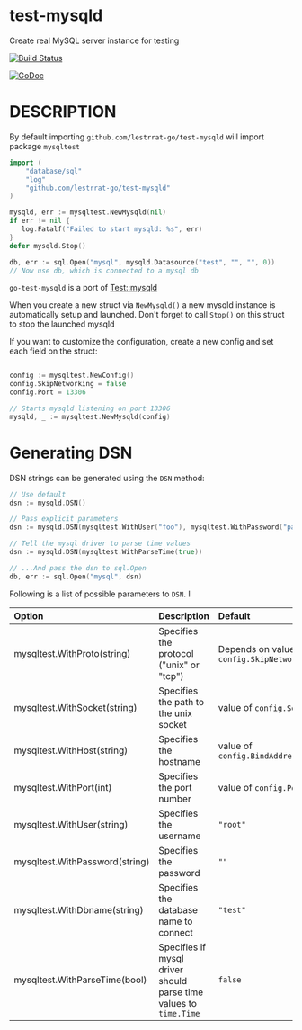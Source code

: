 test-mysqld
==============

Create real MySQL server instance for testing

[![Build Status](https://travis-ci.org/lestrrat-go/test-mysqld.png?branch=master)](https://travis-ci.org/lestrrat-go/test-mysqld)

[![GoDoc](https://godoc.org/github.com/lestrrat-go/test-mysqld?status.svg)](https://godoc.org/github.com/lestrrat-go/test-mysqld)

# DESCRIPTION

By default importing `github.com/lestrrat-go/test-mysqld` will import package
`mysqltest`

```go
import (
    "database/sql"
    "log"
    "github.com/lestrrat-go/test-mysqld"
)

mysqld, err := mysqltest.NewMysqld(nil)
if err != nil {
   log.Fatalf("Failed to start mysqld: %s", err)
}
defer mysqld.Stop()

db, err := sql.Open("mysql", mysqld.Datasource("test", "", "", 0))
// Now use db, which is connected to a mysql db
```

`go-test-mysqld` is a port of [Test::mysqld](https://metacpan.org/release/Test-mysqld)

When you create a new struct via `NewMysqld()` a new mysqld instance is
automatically setup and launched. Don't forget to call `Stop()` on this
struct to stop the launched mysqld

If you want to customize the configuration, create a new config and set each
field on the struct:

```go

config := mysqltest.NewConfig()
config.SkipNetworking = false
config.Port = 13306

// Starts mysqld listening on port 13306
mysqld, _ := mysqltest.NewMysqld(config)
```

# Generating DSN

DSN strings can be generated using the `DSN` method:

```go
// Use default
dsn := mysqld.DSN()

// Pass explicit parameters
dsn := mysqld.DSN(mysqltest.WithUser("foo"), mysqltest.WithPassword("passw0rd!"))

// Tell the mysql driver to parse time values
dsn := mysqld.DSN(mysqltest.WithParseTime(true))

// ...And pass the dsn to sql.Open
db, err := sql.Open("mysql", dsn)
```

Following is a list of possible parameters to `DSN`. I

| Option | Description | Default |
|:-------|:------------|:--------|
| mysqltest.WithProto(string)    | Specifies the protocol ("unix" or "tcp")                          | Depends on value of `config.SkipNetworking` |
| mysqltest.WithSocket(string)   | Specifies the path to the unix socket                             | value of `config.Socket` |
| mysqltest.WithHost(string)     | Specifies the hostname                                            | value of `config.BindAddress` |
| mysqltest.WithPort(int)        | Specifies the port number                                         | value of `config.Port` |
| mysqltest.WithUser(string)     | Specifies the username                                            | `"root"` |
| mysqltest.WithPassword(string) | Specifies the password                                            | `""` |
| mysqltest.WithDbname(string)   | Specifies the database name to connect                            | `"test"` |
| mysqltest.WithParseTime(bool)  | Specifies if mysql driver should parse time values to `time.Time` | `false` |
